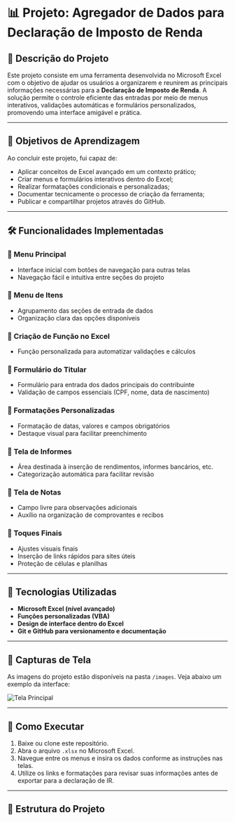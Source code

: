 # 📊 Projeto: Agregador de Dados para Declaração de Imposto de Renda

## 🧾 Descrição do Projeto

Este projeto consiste em uma ferramenta desenvolvida no Microsoft Excel com o objetivo de ajudar os usuários a organizarem e reunirem as principais informações necessárias para a **Declaração de Imposto de Renda**. A solução permite o controle eficiente das entradas por meio de menus interativos, validações automáticas e formulários personalizados, promovendo uma interface amigável e prática.

---

## 🎯 Objetivos de Aprendizagem

Ao concluir este projeto, fui capaz de:

- Aplicar conceitos de Excel avançado em um contexto prático;
- Criar menus e formulários interativos dentro do Excel;
- Realizar formatações condicionais e personalizadas;
- Documentar tecnicamente o processo de criação da ferramenta;
- Publicar e compartilhar projetos através do GitHub.

---

## 🛠️ Funcionalidades Implementadas

### 📌 Menu Principal
- Interface inicial com botões de navegação para outras telas
- Navegação fácil e intuitiva entre seções do projeto

### 📌 Menu de Itens
- Agrupamento das seções de entrada de dados
- Organização clara das opções disponíveis

### 📌 Criação de Função no Excel
- Função personalizada para automatizar validações e cálculos

### 📌 Formulário do Titular
- Formulário para entrada dos dados principais do contribuinte
- Validação de campos essenciais (CPF, nome, data de nascimento)

### 📌 Formatações Personalizadas
- Formatação de datas, valores e campos obrigatórios
- Destaque visual para facilitar preenchimento

### 📌 Tela de Informes
- Área destinada à inserção de rendimentos, informes bancários, etc.
- Categorização automática para facilitar revisão

### 📌 Tela de Notas
- Campo livre para observações adicionais
- Auxílio na organização de comprovantes e recibos

### 📌 Toques Finais
- Ajustes visuais finais
- Inserção de links rápidos para sites úteis
- Proteção de células e planilhas

---

## 🧩 Tecnologias Utilizadas

- **Microsoft Excel (nível avançado)**
- **Funções personalizadas (VBA)**
- **Design de interface dentro do Excel**
- **Git e GitHub para versionamento e documentação**

---

## 📸 Capturas de Tela

As imagens do projeto estão disponíveis na pasta `/images`. Veja abaixo um exemplo da interface:

![Tela Principal](images/tela-principal.png)

---

## 🚀 Como Executar

1. Baixe ou clone este repositório.
2. Abra o arquivo `.xlsx` no Microsoft Excel.
3. Navegue entre os menus e insira os dados conforme as instruções nas telas.
4. Utilize os links e formatações para revisar suas informações antes de exportar para a declaração de IR.

---

## 📂 Estrutura do Projeto

